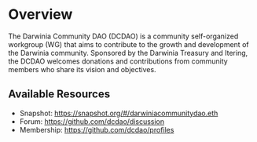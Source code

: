 # Overview

The Darwinia Community DAO (DCDAO) is a community self-organized workgroup (WG) that aims to contribute to the growth and development of the Darwinia community. Sponsored by the Darwinia Treasury and Itering, the DCDAO welcomes donations and contributions from community members who share its vision and objectives.

## Available Resources

* Snapshot: https://snapshot.org/#/darwiniacommunitydao.eth
* Forum: https://github.com/dcdao/discussion
* Membership: https://github.com/dcdao/profiles